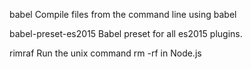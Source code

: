 babel
    Compile files from the command line using babel

babel-preset-es2015
    Babel preset for all es2015 plugins.

rimraf
    Run the unix command rm -rf in Node.js